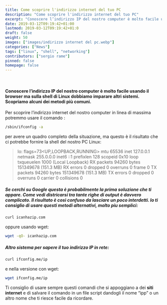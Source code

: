 ```yaml
---
title: Come scoprire l'indirizzo internet del tuo PC
description: "Come scoprire l'indirizzo internet del tuo PC"
excerpt: "Conoscere l’indirizzo IP del nostro computer è molto facile usando il browser ma sulla shell di Linux dobbiamo imparare altri sistemi. Scopriamo alcuni dei metodi più comuni ... "
date: 2019-03-12T09:19:42+01:00
lastmod: 2019-03-12T09:19:42+01:0
draft: false
weight: 50
images: ["images/indirizzo internet del pc.webp"]
categories: ["News"]
tags: ["linux", "shell", "networking"]
contributors: ["sergio rame"]
pinned: false
homepage: false
---
```


<br>

#### Conoscere l&#8217;indirizzo IP del nostro computer è molto facile usando il browser ma sulla shell di Linux dobbiamo imparare altri sistemi. Scopriamo alcuni dei metodi più comuni.
  
Per scoprire l’indirizzo internet del nostro computer in linea di massima potremmo usare il comando :
  
```bash
/sbin/ifconfig -a
```
  
per avere un quadro completo della situazione, ma questo è il risultato che ci potrebbe fornire la shell del nostro PC Linux:
  
> lo: flags=73<UP,LOOPBACK,RUNNING>  mtu 65536
        inet 127.0.0.1  netmask 255.0.0.0
        inet6 ::1  prefixlen 128  scopeid 0x10<host>
        loop  txqueuelen 1000  (Local Loopback)
        RX packets 94260  bytes 151349678 (151.3 MB)
        RX errors 0  dropped 0  overruns 0  frame 0
        TX packets 94260  bytes 151349678 (151.3 MB)
        TX errors 0  dropped 0 overruns 0  carrier 0  collisions 0

##### Se cerchi su Google questa è probabilmente la prima soluzione che ti appare.  Come vedi districarsi tra tante righe di output è davvero complicato. Il risultato è così confuso da lasciare un poco interdetti. Io ti consiglio di usare questi metodi alternativi, molto piu semplici:
  
```bash
curl icanhazip.com
```

oppure usando wget:

```bash
wget -qO- icanhazip.com
```

##### Altro sistema per sapere il tuo indirizzo IP in rete:
  
```bash
curl ifconfig.me/ip
```

e nella versione con wget:
  
```bash
wget ifconfig.me/ip
```

Ti consiglio di usare sempre questi comandi che si appoggiano a dei <strong>siti internet</strong> e di salvare il comando in un file script dandogli il nome “ipp” o un altro nome che ti riesce facile da ricordare.


